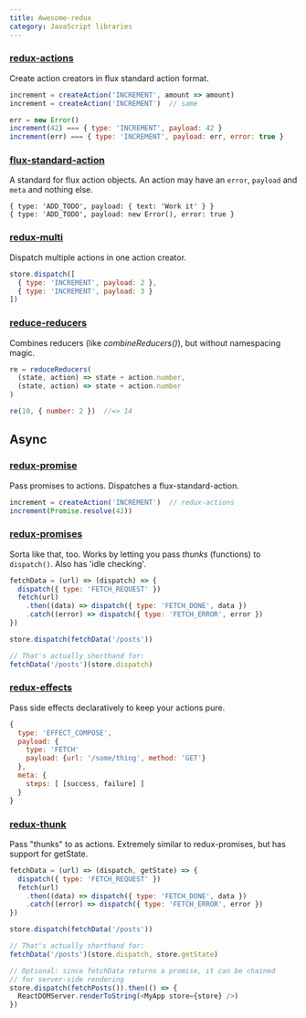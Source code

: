 ```yaml
---
title: Awesome-redux
category: JavaScript libraries
---
```


### [redux-actions](https://www.npmjs.com/package/redux-actions)
Create action creators in flux standard action format.

```js
increment = createAction('INCREMENT', amount => amount)
increment = createAction('INCREMENT')  // same

err = new Error()
increment(42) === { type: 'INCREMENT', payload: 42 }
increment(err) === { type: 'INCREMENT', payload: err, error: true }
```

### [flux-standard-action](https://github.com/acdlite/flux-standard-action)
A standard for flux action objects. An action may have an `error`, `payload` and `meta` and nothing else.

```
{ type: 'ADD_TODO', payload: { text: 'Work it' } }
{ type: 'ADD_TODO', payload: new Error(), error: true }
```

### [redux-multi](https://github.com/ashaffer/redux-multi)
Dispatch multiple actions in one action creator.

```js
store.dispatch([
  { type: 'INCREMENT', payload: 2 },
  { type: 'INCREMENT', payload: 3 }
])
```

### [reduce-reducers](https://www.npmjs.com/package/reduce-reducers)
Combines reducers (like *combineReducers()*), but without namespacing magic.

```js
re = reduceReducers(
  (state, action) => state + action.number,
  (state, action) => state + action.number
)

re(10, { number: 2 })  //=> 14
```

Async
-----

### [redux-promise](https://github.com/acdlite/redux-promise)
Pass promises to actions. Dispatches a flux-standard-action.

```js
increment = createAction('INCREMENT')  // redux-actions
increment(Promise.resolve(42))
```

### [redux-promises](https://www.npmjs.com/package/redux-promises)
Sorta like that, too. Works by letting you pass *thunks* (functions) to `dispatch()`. Also has 'idle checking'.

```js
fetchData = (url) => (dispatch) => {
  dispatch({ type: 'FETCH_REQUEST' })
  fetch(url)
    .then((data) => dispatch({ type: 'FETCH_DONE', data })
    .catch((error) => dispatch({ type: 'FETCH_ERROR', error })
})

store.dispatch(fetchData('/posts'))

// That's actually shorthand for:
fetchData('/posts')(store.dispatch)
```

### [redux-effects](https://www.npmjs.com/package/redux-effects)
Pass side effects declaratively to keep your actions pure.

```js
{
  type: 'EFFECT_COMPOSE',
  payload: {
    type: 'FETCH'
    payload: {url: '/some/thing', method: 'GET'}
  },
  meta: {
    steps: [ [success, failure] ]
  }
}
```

### [redux-thunk](https://www.npmjs.com/package/redux-thunk)
Pass "thunks" to as actions. Extremely similar to redux-promises, but has support for getState.

```js
fetchData = (url) => (dispatch, getState) => {
  dispatch({ type: 'FETCH_REQUEST' })
  fetch(url)
    .then((data) => dispatch({ type: 'FETCH_DONE', data })
    .catch((error) => dispatch({ type: 'FETCH_ERROR', error })
})

store.dispatch(fetchData('/posts'))

// That's actually shorthand for:
fetchData('/posts')(store.dispatch, store.getState)

// Optional: since fetchData returns a promise, it can be chained
// for server-side rendering
store.dispatch(fetchPosts()).then(() => {
  ReactDOMServer.renderToString(<MyApp store={store} />)
})
```

